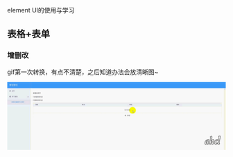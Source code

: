 element UI的使用与学习

## 表格+表单
### 增删改

gif第一次转换，有点不清楚，之后知道办法会放清晰图~

 ![image](https://github.com/ahcl/elementUi-study/blob/master/image/mv.gif)

